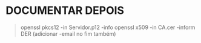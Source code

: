 # DOCUMENTAR DEPOIS
> openssl pkcs12 -in Servidor.p12 -info
> openssl x509 -in CA.cer -inform DER (adicionar -email no fim também)